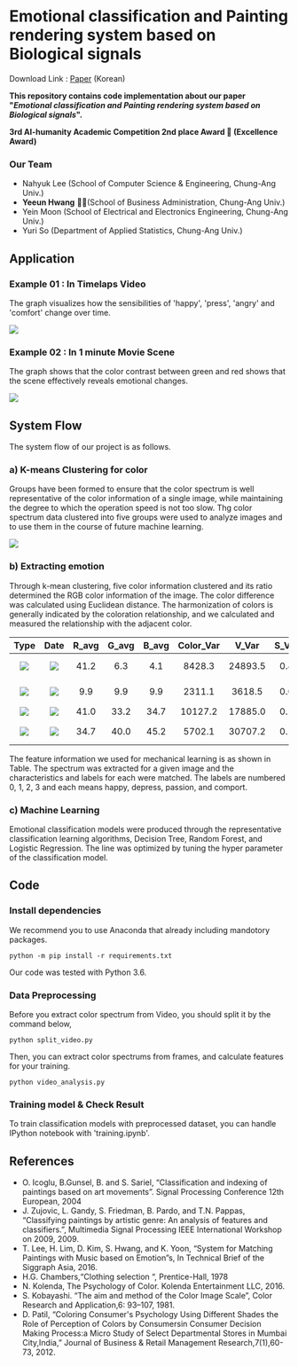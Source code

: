 
# Emotional classification and Painting rendering system based on Biological signals

Download Link : [Paper](https://drive.google.com/file/d/1ar9R1RwwCOPMbPviZfNuvDVif1Et_eYj/view?usp=sharing) (Korean)

**This repository contains code implementation about our paper "*Emotional classification and Painting rendering system based on Biological signals*".**

**3rd AI-humanity Academic Competition 2nd place Award 🥈 (Excellence Award)**


### Our Team 
 - Nahyuk Lee (School of Computer Science & Engineering, Chung-Ang Univ.)
 - **Yeeun Hwang** 🙋‍♂️(School of Business Administration, Chung-Ang Univ.)
 - Yein Moon (School of Electrical and Electronics Engineering, Chung-Ang Univ.)
 - Yuri So (Department of Applied Statistics, Chung-Ang Univ.)


## Application
### Example 01 : In Timelaps Video
The graph visualizes how the sensibilities of 'happy', 'press', 'angry' and 'comfort' change over time.

![](imgs/application.png)
### Example 02 : In 1 minute Movie Scene
The graph shows that the color contrast between green and red shows that the scene effectively reveals emotional changes.

![](imgs/application2.png)

## System Flow
The system flow of our project is as follows. 

### a) K-means Clustering for color
Groups have been formed to ensure that the color spectrum is well representative of the color information of a single image, while maintaining the degree to which the operation speed is not too slow. Thg color spectrum data clustered into five groups were used to analyze images and to use them in the course of future machine learning.

![](imgs/spectrum.jpg)

### b) Extracting emotion
Through k-mean clustering, five color information clustered and its ratio determined the RGB color information of the image. The color difference was calculated using Euclidean distance. The harmonization of colors is generally indicated by the coloration relationship, and we calculated and measured the relationship with the adjacent color.

| **Type** | **Date** | **R_avg** | **G_avg** | **B_avg** | **Color_Var** | **V_Var** | **S_Var** | **Label** |
|:--------:|:--------:|:--------:|:--------:|:--------:| :--------:|:--------:|:--------:|:--------:|
| ![](imgs/011.jpg) | ![](imgs/012.jpg) | 41.2 | 6.3 | 4.1 | 8428.3 | 24893.5 | 0.4 | **2 (Passion)** |
| ![](imgs/021.jpg) | ![](imgs/022.jpg) | 9.9 | 9.9 | 9.9 | 2311.1 | 3618.5 | 0.0 | **1 (Depress)** |
| ![](imgs/031.jpg) | ![](imgs/032.jpg) | 41.0 | 33.2 | 34.7 | 10127.2 | 17885.0 | 0.1 | **0 (Happy)** | 
| ![](imgs/041.jpg) | ![](imgs/042.jpg) | 34.7 | 40.0 | 45.2 | 5702.1 | 30707.2 | 0.1 | **3 (Comport)** |

The feature information we used for mechanical learning is as shown in Table. The spectrum was extracted for a given image and the characteristics and labels for each were matched. The labels are numbered 0, 1, 2, 3 and each means happy, depress, passion, and comport.

### c) Machine Learning
Emotional classification models were produced through the representative classification learning algorithms, Decision Tree, Random Forest, and Logistic Regression. The line was optimized by tuning the hyper parameter of the classification model.

## Code

### Install dependencies
We recommend you to use Anaconda that already including mandotory packages. 
```
python -m pip install -r requirements.txt
```
Our code was tested with Python 3.6.

### Data Preprocessing
Before you extract color spectrum from Video, you should split it by the command below,
```
python split_video.py
```

Then, you can extract color spectrums from frames, and calculate features for your training.
```
python video_analysis.py
```

### Training model & Check Result
To train  classification models with preprocessed dataset, you can handle IPython notebook with 'training.ipynb'.

## References
- O. Icoglu, B.Gunsel, B. and S. Sariel, “Classification and indexing of paintings based on art movements”. Signal Processing Conference 12th European, 2004
- J. Zujovic, L. Gandy, S. Friedman, B. Pardo, and T.N. Pappas, “Classifying paintings by artistic genre: An analysis of features and classifiers.”, Multimedia Signal Processing IEEE International Workshop on 2009, 2009.
- T. Lee, H. Lim, D. Kim, S. Hwang, and K. Yoon, “System for Matching Paintings with Music based on Emotion”s, In Technical Brief of the Siggraph Asia, 2016.
- H.G. Chambers,“Clothing selection “, Prentice-Hall, 1978
- N. Kolenda, The Psychology of Color. Kolenda Entertainment LLC, 2016.
- S. Kobayashi. “The aim and method of the Color Image Scale”, Color Research and Application,6: 93–107, 1981.
- D. Patil, “Coloring Consumer's Psychology Using Different Shades the Role of Perception of Colors by Consumersin Consumer Decision Making Process:a Micro Study of Select Departmental Stores in Mumbai City,India,” Journal of Business & Retail Management Research,7(1),60-73, 2012.





